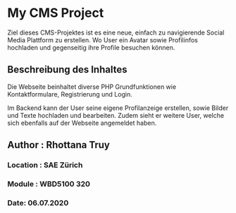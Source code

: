 # My CMS Project

Ziel dieses CMS-Projektes ist es eine neue, einfach zu navigierende Social Media Plattform zu erstellen. Wo User ein Avatar sowie Profilinfos hochladen und gegenseitig ihre Profile besuchen können. 


## Beschreibung des Inhaltes 
Die Webseite beinhaltet diverse PHP Grundfunktionen wie Kontaktformulare, Registrierung und Login.

Im Backend kann der User seine eigene Profilanzeige erstellen, sowie Bilder und Texte hochladen und bearbeiten. Zudem sieht er weitere User, welche sich ebenfalls auf der Webseite angemeldet haben.

## Author : Rhottana Truy
### Location : SAE Zürich
### Module : WBD5100 320
### Date: 06.07.2020